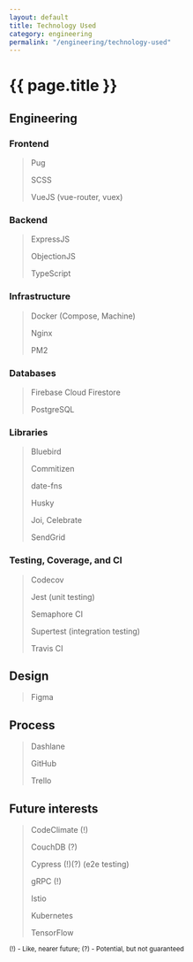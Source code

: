 ```yaml
---
layout: default
title: Technology Used
category: engineering
permalink: "/engineering/technology-used"
---
```


# {{ page.title }}

## Engineering

### Frontend

> Pug
>
> SCSS
>
> VueJS (vue-router, vuex)

### Backend

> ExpressJS
>
> ObjectionJS
>
> TypeScript

### Infrastructure

> Docker (Compose, Machine)
>
> Nginx
>
> PM2

### Databases

> Firebase Cloud Firestore
>
> PostgreSQL

### Libraries

> Bluebird
>
> Commitizen
>
> date-fns
>
> Husky
>
> Joi, Celebrate
>
> SendGrid

### Testing, Coverage, and CI

> Codecov
>
> Jest (unit testing)
>
> Semaphore CI
>
> Supertest (integration testing)
>
> Travis CI

## Design

> Figma

## Process

>
> Dashlane
>
> GitHub
>
> Trello

## Future interests

> CodeClimate (!)
>
> CouchDB (?)
>
> Cypress (!)(?) (e2e testing)
>
> gRPC (!)
>
> Istio
>
> Kubernetes
>
> TensorFlow

<small>
  (!) - Like, nearer future;
  (?) - Potential, but not guaranteed
</small>

